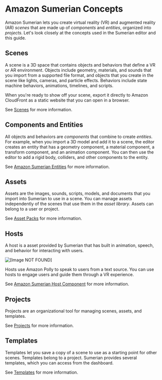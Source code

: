# Amazon Sumerian Concepts<a name="sumerian-concepts"></a>

Amazon Sumerian lets you create virtual reality \(VR\) and augmented reality \(AR\) *scenes* that are made up of *components* and *entities*, organized into *projects*\. Let's look closely at the concepts used in the Sumerian editor and this guide\.

## Scenes<a name="concepts-scenes"></a>

A scene is a 3D space that contains objects and behaviors that define a VR or AR environment\. Objects include geometry, materials, and sounds that you import from a supported file format, and objects that you create in the scene like lights, cameras, and particle effects\. Behaviors include state machine behaviors, animations, timelines, and scripts\.

When you're ready to show off your scene, export it directly to Amazon CloudFront as a static website that you can open in a browser\.

See [Scenes](dashboard-scenes.md) for more information\.

## Components and Entities<a name="concepts-components"></a>

All objects and behaviors are *components* that combine to create *entities*\. For example, when you import a 3D model and add it to a scene, the editor creates an entity that has a geometry component, a material component, a transform component, and an animation component\. You can then use the editor to add a rigid body, colliders, and other components to the entity\.

See [Amazon Sumerian Entities](sumerian-entities.md) for more information\.

## Assets<a name="concepts-assets"></a>

Assets are the images, sounds, scripts, models, and documents that you import into Sumerian to use in a scene\. You can manage assets independently of the scenes that use them in the *asset library*\. Assets can belong to a user or project\.

See [Asset Packs](dashboard-assets.md) for more information\.

## Hosts<a name="concepts-hosts"></a>

A host is a asset provided by Sumerian that has built in animation, speech, and behavior for interacting with users\.

![\[Image NOT FOUND\]](http://docs.aws.amazon.com/sumerian/latest/userguide/images/hosts.png)

Hosts use Amazon Polly to speak to users from a text source\. You can use hosts to engage users and guide them through a VR experience\.

See [Amazon Sumerian Host Component](entities-host.md) for more information\.

## Projects<a name="concepts-projects"></a>

Projects are an organizational tool for managing scenes, assets, and templates\.

See [Projects](dashboard-projects.md) for more information\.

## Templates<a name="concepts-templates"></a>

Templates let you save a copy of a scene to use as a starting point for other scenes\. Templates belong to a project\. Sumerian provides several templates, which you can access from the dashboard\.

See [Templates](dashboard-templates.md) for more information\.